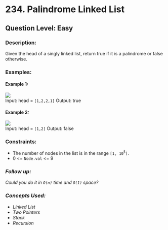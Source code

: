 # 234. Palindrome Linked List
## Question Level: Easy
### Description:
Given the head of a singly linked list, return true if it is a palindrome or false otherwise.

### Examples:
#### Example 1:

<img src="https://assets.leetcode.com/uploads/2021/03/03/pal1linked-list.jpg"><br>
Input: head = `[1,2,2,1]`
Output: true
#### Example 2:

<img src="https://assets.leetcode.com/uploads/2021/03/03/pal2linked-list.jpg"><br>
Input: head = `[1,2]`
Output: false

### Constraints:

- The number of nodes in the list is in the range `[1, 10`<sup>`5`</sup>`]`.
- 0 <= `Node.val` <= 9

### <i>Follow up:
Could you do it in `O(n)` time and `O(1)` space?

### Concepts Used:
- Linked List
- Two Pointers
- Stack
- Recursion</i>